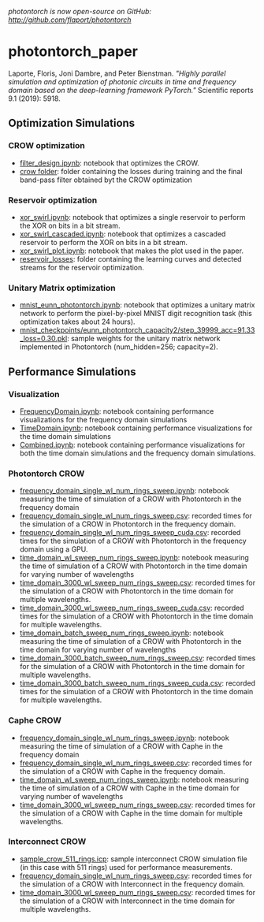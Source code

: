 *photontorch is now open-source on GitHub: http://github.com/flaport/photontorch*

# photontorch_paper

Laporte, Floris, Joni Dambre, and Peter Bienstman. *"Highly parallel simulation
and optimization of photonic circuits in time and frequency domain based on the
deep-learning framework PyTorch."* Scientific reports 9.1 (2019): 5918.


## Optimization Simulations
### CROW optimization
* [filter_design.ipynb](optimization/filter_design.ipynb): notebook that optimizes the CROW.
* [crow folder](optimization/crow): folder containing the losses during training and the final band-pass filter obtained byt the CROW optimization

### Reservoir optimization
* [xor_swirl.ipynb](optimization/xor_swirl.ipynb): notebook that optimizes a single reservoir to perform the XOR on bits in a bit stream.
* [xor_swirl_cascaded.ipynb](optimization/xor_swirl_cascaded.ipynb): notebook that optimizes a cascaded reservoir to perform the XOR on bits in a bit stream.
* [xor_swirl_plot.ipynb](optimization/xor_swirl_plot.ipynb): notebook that makes the plot used in the paper.
* [reservoir_losses](optimization/reservoir_losses): folder containing the learning curves and detected streams for the reservoir optimization.

### Unitary Matrix optimization
* [mnist_eunn_photontorch.ipynb](optimization/mnist_eunn_photontorch.ipynb): notebook that optimizes a unitary matrix network to perform the pixel-by-pixel MNIST digit recognition task (this optimization takes about 24 hours).
* [mnist_checkpoints/eunn_photontorch_capacity2/step_39999_acc=91.33_loss=0.30.pkl](optimization/mnist_checkpoints/eunn_photontorch_capacity2/step_39999_acc=91.33_loss=0.30.pkl): sample weights for the unitary matrix network implemented in Photontorch (num_hidden=256; capacity=2).


## Performance Simulations

### Visualization
* [FrequencyDomain.ipynb](performance/FrequencyDomain.ipynb): notebook containing performance visualizations for the frequency domain simulations
* [TimeDomain.ipynb](performance/TimeDomain.ipynb): notebook containing performance visualizations for the time domain simulations
* [Combined.ipynb](performance/Combined.ipynb): notebook containing performance visualizations for both the time domain simulations and the frequency domain simulations.

### Photontorch CROW
* [frequency_domain_single_wl_num_rings_sweep.ipynb](performance/PhotontorchCrow/frequency_domain_single_wl_num_rings_sweep/frequency_domain_single_wl_num_rings_sweep.ipynb): notebook measuring the time of simulation of a CROW with Photontorch in the frequency domain
* [frequency_domain_single_wl_num_rings_sweep.csv](performance/PhotontorchCrow/frequency_domain_single_wl_num_rings_sweep/frequency_domain_single_wl_num_rings_sweep.csv): recorded times for the simulation of a CROW in Photontorch in the frequency domain.
* [frequency_domain_single_wl_num_rings_sweep_cuda.csv](performance/PhotontorchCrow/frequency_domain_single_wl_num_rings_sweep/frequency_domain_single_wl_num_rings_sweep_cuda.csv): recorded times for the simulation of a CROW with Photontorch in the frequency domain using a GPU.
* [time_domain_wl_sweep_num_rings_sweep.ipynb](performance/PhotontorchCrow/time_domain_wl_sweep_num_rings_sweep/time_domain_wl_sweep_num_rings_sweep.ipynb): notebook measuring the time of simulation of a CROW with Photontorch in the time domain for varying number of wavelengths
* [time_domain_3000_wl_sweep_num_rings_sweep.csv](performance/PhotontorchCrow/time_domain_wl_sweep_num_rings_sweep/time_domain_3000_wl_sweep_num_rings_sweep.csv): recorded times for the simulation of a CROW with Photontorch in the time domain for multiple wavelengths.
* [time_domain_3000_wl_sweep_num_rings_sweep_cuda.csv](performance/PhotontorchCrow/time_domain_wl_sweep_num_rings_sweep/time_domain_3000_wl_sweep_num_rings_sweep_cuda.csv): recorded times for the simulation of a CROW with Photontorch in the time domain for multiple wavelengths.
* [time_domain_batch_sweep_num_rings_sweep.ipynb](performance/PhotontorchCrow/time_domain_wl_sweep_num_rings_sweep/time_domain_batch_sweep_num_rings_sweep.ipynb): notebook measuring the time of simulation of a CROW with Photontorch in the time domain for varying number of wavelengths
* [time_domain_3000_batch_sweep_num_rings_sweep.csv](performance/PhotontorchCrow/time_domain_wl_sweep_num_rings_sweep/time_domain_3000_batch_sweep_num_rings_sweep.csv): recorded times for the simulation of a CROW with Photontorch in the time domain for multiple wavelengths.
* [time_domain_3000_batch_sweep_num_rings_sweep_cuda.csv](performance/PhotontorchCrow/time_domain_wl_sweep_num_rings_sweep/time_domain_3000_batch_sweep_num_rings_sweep_cuda.csv): recorded times for the simulation of a CROW with Photontorch in the time domain for multiple wavelengths.

### Caphe CROW
* [frequency_domain_single_wl_num_rings_sweep.ipynb](performance/CapheCrow/frequency_domain_single_wl_num_rings_sweep/frequency_domain_single_wl_num_rings_sweep.ipynb): notebook measuring the time of simulation of a CROW with Caphe in the frequency domain
* [frequency_domain_single_wl_num_rings_sweep.csv](performance/CapheCrow/frequency_domain_single_wl_num_rings_sweep/frequency_domain_single_wl_num_rings_sweep.csv): recorded times for the simulation of a CROW with Caphe in the frequency domain.
* [time_domain_wl_sweep_num_rings_sweep.ipynb](performance/CapheCrow/time_domain_wl_sweep_num_rings_sweep/time_domain_wl_sweep_num_rings_sweep.ipynb): notebook measuring the time of simulation of a CROW with Caphe in the time domain for varying number of wavelengths
* [time_domain_3000_wl_sweep_num_rings_sweep.csv](performance/CapheCrow/time_domain_wl_sweep_num_rings_sweep/time_domain_3000_wl_sweep_num_rings_sweep.csv): recorded times for the simulation of a CROW with Caphe in the time domain for multiple wavelengths.

### Interconnect CROW
* [sample_crow_511_rings.icp](performance/InterconnectCrow/sample_crow_511_rings.icp): sample interconnect CROW simulation file (in this case with 511 rings) used for performance measurements.
* [frequency_domain_single_wl_num_rings_sweep.csv](performance/InterconnectCrow/frequency_domain_single_wl_num_rings_sweep/frequency_domain_single_wl_num_rings_sweep.csv): recorded times for the simulation of a CROW with Interconnect in the frequency domain.
* [time_domain_3000_wl_sweep_num_rings_sweep.csv](performance/InterconnectCrow/time_domain_wl_sweep_num_rings_sweep/time_domain_3000_wl_sweep_num_rings_sweep.csv): recorded times for the simulation of a CROW with Interconnect in the time domain for multiple wavelengths.

